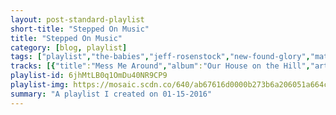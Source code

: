 ```yaml
---
layout: post-standard-playlist
short-title: "Stepped On Music"
title: "Stepped On Music"
category: [blog, playlist]
tags: ["playlist","the-babies","jeff-rosenstock","new-found-glory","matt-and-kim","sum-41","green-day","streetlight-manifesto","nofx","new-found-glory","rancid","new-found-glory","tyler,-the-creator,-na'-kel,-jasper-dolphin,-lucas.,-l-boy,-taco,-left-brain,-lee-spielman","wavves","drake","eminem","kid-cudi","best-coast","wavves","jake-bugg","the-offspring","the-vandals","system-of-a-down","reel-big-fish","less-than-jake","the-forces-of-evil","the-forces-of-evil","mock-orange","incubus","rage-against-the-machine","blink-182","box-car-racer","blindside","senses-fail","the-used","reggie-and-the-full-effect","reggie-and-the-full-effect","reggie-and-the-full-effect","home-grown","eminem","eminem","eminem","busta-rhymes"]
tracks: [{"title":"Mess Me Around","album":"Our House on the Hill","artists":"The Babies"},{"title":"You, In Weird Cities","album":"We Cool?","artists":"Jeff Rosenstock"},{"title":"Intro (New Found Glory Album)","album":"Catalyst","artists":"New Found Glory"},{"title":"Overexposed","album":"Lightning","artists":"Matt and Kim"},{"title":"Screaming Bloody Murder","album":"Screaming Bloody Murder","artists":"Sum 41"},{"title":"Burnout","album":"Dookie","artists":"Green Day"},{"title":"We Will Fall Together","album":"Somewhere In The Between","artists":"Streetlight Manifesto"},{"title":"We Called It America","album":"Coaster","artists":"NOFX"},{"title":"Something I Call Personality","album":"Sticks and Stones","artists":"New Found Glory"},{"title":"Born Frustrated","album":"Indestructible","artists":"Rancid"},{"title":"At Least I'm Known For Something","album":"Catalyst","artists":"New Found Glory"},{"title":"Trashwang (feat. Na' kel, Jasper Dolphin, Lucas, L-Boy, Taco, Left Brain & Lee Spielman)","album":"Wolf","artists":"Tyler, The Creator, Na' kel, Jasper Dolphin, Lucas., L-Boy, TACO, Left Brain, Lee Spielman"},{"title":"Lunge Forward","album":"Afraid Of Heights","artists":"Wavves"},{"title":"Star67","album":"If You're Reading This It's Too Late","artists":"Drake"},{"title":"Just Don't Give A Fuck","album":"The Slim Shady LP (Explicit)","artists":"Eminem"},{"title":"Day 'N' Nite (nightmare)","album":"Man On The Moon: The End Of Day","artists":"Kid Cudi"},{"title":"The Only Place","album":"The Only Place (Deluxe Edition)","artists":"Best Coast"},{"title":"Gimme a Knife","album":"Afraid Of Heights","artists":"Wavves"},{"title":"Taste It","album":"Jake Bugg","artists":"Jake Bugg"},{"title":"Have You Ever","album":"Americana","artists":"The Offspring"},{"title":"People That Are Going To Hell","album":"Hitler Bad, Vandals Good","artists":"The Vandals"},{"title":"P.L.U.C.K.","album":"System Of A Down","artists":"System Of A Down"},{"title":"P.S. I Hate You","album":"Candy Coated Fury","artists":"Reel Big Fish"},{"title":"Last One Out Of Liberty City","album":"Hello Rockview","artists":"Less Than Jake"},{"title":"Angry Anthem","album":"Friend Or Foe","artists":"The Forces Of Evil"},{"title":"Go to Hell","album":"Friend Or Foe","artists":"The Forces Of Evil"},{"title":"We Work","album":"nines & sixes","artists":"Mock Orange"},{"title":"A Certain Shade of Green","album":"S.C.I.E.N.C.E.","artists":"Incubus"},{"title":"Sleep Now In the Fire","album":"The Battle Of Los Angeles","artists":"Rage Against The Machine"},{"title":"Voyeur","album":"Dude Ranch","artists":"blink-182"},{"title":"My First Punk Song","album":"Box Car Racer","artists":"Box Car Racer"},{"title":"About a Burning Fire","album":"About A Burning Fire","artists":"Blindside"},{"title":"Canine","album":"Renacer","artists":"Senses Fail"},{"title":"I Come Alive","album":"Vulnerable (II)","artists":"The Used"},{"title":"What The Hell Is Contempt","album":"Songs Not To Get Married To (Explicit Version)","artists":"Reggie And The Full Effect"},{"title":"The Trooth","album":"Songs Not To Get Married To (Explicit Version)","artists":"Reggie And The Full Effect"},{"title":"G","album":"Last Stop: Crappy Town","artists":"Reggie And The Full Effect"},{"title":"Boring","album":"Dude Ranch","artists":"blink-182"},{"title":"You're Not Alone","album":"Kings Of Pop","artists":"Home Grown"},{"title":"Role Model","album":"The Slim Shady LP","artists":"Eminem"},{"title":"Just Don't Give A Fuck","album":"The Slim Shady LP","artists":"Eminem"},{"title":"Still Don't Give A Fuck","album":"The Slim Shady LP","artists":"Eminem"},{"title":"Bad Dreams","album":"Genesis","artists":"Busta Rhymes"}]
playlist-id: 6jhMtLB0q1OmDu40NR9CP9
playlist-img: https://mosaic.scdn.co/640/ab67616d0000b273b6a206051a664c3df0c43028ab67616d0000b273cb663efdf2581b1ec28624edab67616d0000b273ee2d07e0940538123f10bbeeab67616d0000b273fc6b79df5c1bfd73626dddd1
summary: "A playlist I created on 01-15-2016"
---
```


